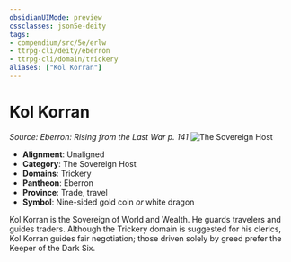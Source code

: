 ```yaml
---
obsidianUIMode: preview
cssclasses: json5e-deity
tags:
- compendium/src/5e/erlw
- ttrpg-cli/deity/eberron
- ttrpg-cli/domain/trickery
aliases: ["Kol Korran"]
---
```

# Kol Korran
*Source: Eberron: Rising from the Last War p. 141* 
![The Sovereign Host](/3-Mechanics/CLI/deities/img/erlw-the-sovereign-host.webp#symbol)

- **Alignment**: Unaligned
- **Category**: The Sovereign Host
- **Domains**: Trickery
- **Pantheon**: Eberron
- **Province**: Trade, travel
- **Symbol**: Nine-sided gold coin *or* white dragon

Kol Korran is the Sovereign of World and Wealth. He guards travelers and guides traders. Although the Trickery domain is suggested for his clerics, Kol Korran guides fair negotiation; those driven solely by greed prefer the Keeper of the Dark Six.